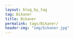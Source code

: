 ```yaml
---
layout: blog_by_tag
tag: Bikaner
title: Bikaner
permalink: tags/Bikaner/
header-img: "img/bikaner.jpg"
---
```

